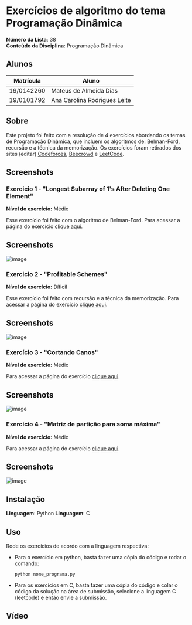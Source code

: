 # Exercícios de algoritmo do tema Programação Dinâmica

**Número da Lista**: 38<br>
**Conteúdo da Disciplina**: Programação Dinâmica <br>

## Alunos
|Matrícula | Aluno |
| -- | -- |
| 19/0142260  |  Mateus de Almeida Dias |
| 19/0101792  |  Ana Carolina Rodrigues Leite |

## Sobre 
Este projeto foi feito com a resolução de 4 exercícios abordando os temas de Programação Dinâmica, que incluem os algoritmos de:  Belman-Ford, recursão e a técnica da memorização. Os exercícios foram retirados dos sites (editar) [Codeforces](https://codeforces.com/), [Beecrowd](https://www.beecrowd.com.br/judge/pt/login) e [LeetCode](https://leetcode.com/).

## Screenshots
### Exercicio 1 - "Longest Subarray of 1's After Deleting One Element"

**Nível do exercício:** Médio

Esse exercício foi feito com o algoritmo de Belman-Ford. Para acessar a página do exercício [clique aqui](https://leetcode.com/problems/longest-subarray-of-1s-after-deleting-one-element/description/).

## Screenshots

![image](https://github.com/projeto-de-algoritmos/PD_Exercicios_Dupla38/assets/49570180/2612eb2b-735a-408b-80a0-8bb0fe663b92)

### Exercicio 2 - "Profitable Schemes"

**Nível do exercício:** Díficil

Esse exercício foi feito com recursão e a técnica da memorização. Para acessar a página do exercício [clique aqui](https://leetcode.com/problems/profitable-schemes/description/).

## Screenshots

![image](https://github.com/projeto-de-algoritmos/PD_Exercicios_Dupla38/assets/49570180/f8d37d64-9eec-49ba-be81-e94fe50996b0)

### Exercício 3 - "Cortando Canos"

**Nível do exercício:** Médio

Para acessar a página do exercício [clique aqui](https://www.beecrowd.com.br/judge/pt/problems/view/1798).

## Screenshots

![image](https://github.com/projeto-de-algoritmos/PD_Exercicios_Dupla38/assets/80906504/b1efaf00-bd4b-40d0-80b8-5eb123760afa)

### Exercício 4 - "Matriz de partição para soma máxima"

**Nível do exercício:** Médio

Para acessar a página do exercício [clique aqui](https://leetcode.com/problems/partition-array-for-maximum-sum/#_=_).

## Screenshots

![image](https://github.com/projeto-de-algoritmos/PD_Exercicios_Dupla38/assets/80906504/2af184f1-52f0-4d96-a563-10ec0e39f214)

## Instalação 

**Linguagem**: Python
**Linguagem**: C


## Uso 
Rode os exercícios de acordo com a linguagem respectiva:
  - Para o exercício em python, basta fazer uma cópia do código e rodar o comando:
    
    ``
    python nome_programa.py
    ``
      
  - Para os exercícios em C, basta fazer uma cópia do código e colar o código da solução na área de submissão, selecione a linguagem C (leetcode) e então envie a submissão.
       
       
## Vídeo

